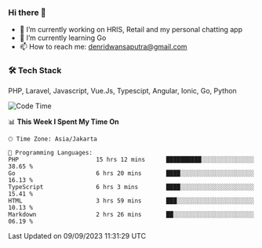 ### Hi there 👋

- 🔭 I’m currently working on HRIS, Retail and my personal chatting app
- 🌱 I’m currently learning Go
- 📫 How to reach me: denridwansaputra@gmail.com


### 🛠 Tech Stack
PHP, Laravel, Javascript, Vue.Js, Typescipt, Angular, Ionic, Go, Python


<!--START_SECTION:waka-->
![Code Time](http://img.shields.io/badge/Code%20Time-3%2C684%20hrs%2045%20mins-blue)

📊 **This Week I Spent My Time On** 

```text
🕑︎ Time Zone: Asia/Jakarta

💬 Programming Languages: 
PHP                      15 hrs 12 mins      ██████████░░░░░░░░░░░░░░░   38.65 % 
Go                       6 hrs 20 mins       ████░░░░░░░░░░░░░░░░░░░░░   16.13 % 
TypeScript               6 hrs 3 mins        ████░░░░░░░░░░░░░░░░░░░░░   15.41 % 
HTML                     3 hrs 59 mins       ███░░░░░░░░░░░░░░░░░░░░░░   10.13 % 
Markdown                 2 hrs 26 mins       ██░░░░░░░░░░░░░░░░░░░░░░░   06.19 % 
```


 Last Updated on 09/09/2023 11:31:29 UTC
<!--END_SECTION:waka-->
